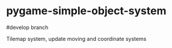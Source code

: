 # pygame-simple-object-system
#develop branch



Tilemap system,
update moving and coordinate systems







